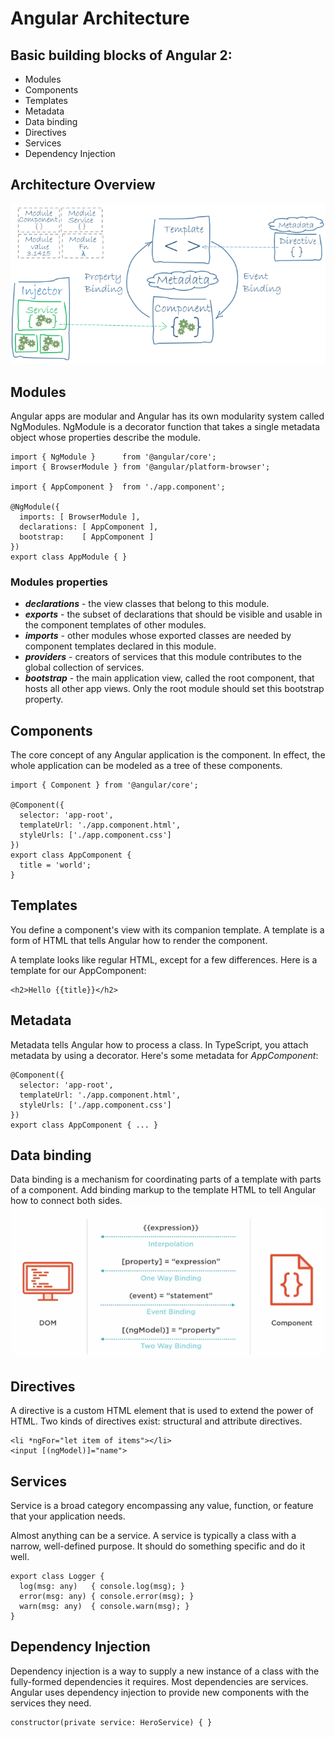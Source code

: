 # Angular Architecture


## Basic building blocks of Angular 2:
* Modules
* Components
* Templates
* Metadata
* Data binding
* Directives
* Services
* Dependency Injection


## Architecture Overview
![asd](img/architecture/architecture.png)


## Modules
Angular apps are modular and Angular has its own modularity system called NgModules.
NgModule is a decorator function that takes a single metadata object whose properties describe the module.
```
import { NgModule }      from '@angular/core';
import { BrowserModule } from '@angular/platform-browser';

import { AppComponent }  from './app.component';

@NgModule({
  imports: [ BrowserModule ],
  declarations: [ AppComponent ],
  bootstrap:    [ AppComponent ]
})
export class AppModule { }
```


### Modules properties
- ***declarations*** - the view classes that belong to this module.
- ***exports*** - the subset of declarations that should be visible and usable in the component templates of other modules.
- ***imports*** - other modules whose exported classes are needed by component templates declared in this module.
- ***providers*** - creators of services that this module contributes to the global collection of services.
- ***bootstrap*** - the main application view, called the root component, that hosts all other app views. Only the root module should set this bootstrap property.

<!-- .element: class="fs-80" -->


## Components
The core concept of any Angular application is the component. In effect, the whole application can be modeled as a tree of these components.

```
import { Component } from '@angular/core';

@Component({
  selector: 'app-root',
  templateUrl: './app.component.html',
  styleUrls: ['./app.component.css']
})
export class AppComponent {
  title = 'world';
}

```


## Templates
You define a component's view with its companion template. A template is a form of HTML that tells Angular how to render the component.

A template looks like regular HTML, except for a few differences. Here is a template for our AppComponent:
```
<h2>Hello {{title}}</h2>
```


## Metadata
Metadata tells Angular how to process a class. In TypeScript, you attach metadata by
using a decorator. Here's some metadata for *AppComponent*:
```
@Component({
  selector: 'app-root',
  templateUrl: './app.component.html',
  styleUrls: ['./app.component.css']
})
export class AppComponent { ... }
```


## Data binding
Data binding is a mechanism for coordinating parts of a template with parts of a component.
Add binding markup to the template HTML to tell Angular how to connect both sides.
![asd](img/architecture/databinding.png)


## Directives
A directive is a custom HTML element that is used to extend the power of HTML.
Two kinds of directives exist: structural and attribute directives.
```
<li *ngFor="let item of items"></li>
<input [(ngModel)]="name">
```


## Services
Service is a broad category encompassing any value, function, or feature that your application needs.

Almost anything can be a service. A service is typically a class with a narrow, well-defined purpose. It should do something specific and do it well.

```
export class Logger {
  log(msg: any)   { console.log(msg); }
  error(msg: any) { console.error(msg); }
  warn(msg: any)  { console.warn(msg); }
}
```


## Dependency Injection
Dependency injection is a way to supply a new instance of a class with the fully-formed dependencies it requires. Most dependencies are services. Angular uses dependency injection to provide new components with the services they need.

```
constructor(private service: HeroService) { }
```
